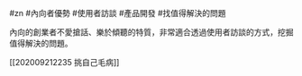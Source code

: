#zn #內向者優勢 #使用者訪談 #產品開發 #找值得解決的問題 

內向的創業者不愛搶話、樂於傾聽的特質，非常適合透過使用者訪談的方式，挖掘值得解決的問題。

[[202009212235 挑自己毛病]]